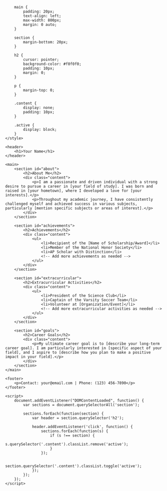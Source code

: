         main {
            padding: 20px;
            text-align: left;
            max-width: 800px;
            margin: 0 auto;
        }

        section {
            margin-bottom: 20px;
        }

        h2 {
            cursor: pointer;
            background-color: #f0f0f0;
            padding: 10px;
            margin: 0;
        }

        p {
            margin-top: 0;
        }

        .content {
            display: none;
            padding: 10px;
        }

        .active {
            display: block;
        }
    </style>
</head>
<body>

    <header>
        <h1>Your Name</h1>
    </header>

    <main>
        <section id="about">
            <h2>About Me</h2>
            <div class="content">
                <p>I am a passionate and driven individual with a strong desire to pursue a career in [your field of study]. I was born and raised in [your hometown], where I developed a love for [your interests].</p>
                <p>Throughout my academic journey, I have consistently challenged myself and achieved success in various subjects, particularly [mention specific subjects or areas of interest].</p>
            </div>
        </section>

        <section id="achievements">
            <h2>Achievements</h2>
            <div class="content">
                <ul>
                    <li>Recipient of the [Name of Scholarship/Award]</li>
                    <li>Member of the National Honor Society</li>
                    <li>AP Scholar with Distinction</li>
                    <!-- Add more achievements as needed -->
                </ul>
            </div>
        </section>

        <section id="extracurricular">
            <h2>Extracurricular Activities</h2>
            <div class="content">
                <ul>
                    <li>President of the Science Club</li>
                    <li>Captain of the Varsity Soccer Team</li>
                    <li>Volunteer at [Organization/Event]</li>
                    <!-- Add more extracurricular activities as needed -->
                </ul>
            </div>
        </section>

        <section id="goals">
            <h2>Career Goals</h2>
            <div class="content">
                <p>My ultimate career goal is to [describe your long-term career goal]. I am particularly interested in [specific aspect of your field], and I aspire to [describe how you plan to make a positive impact in your field].</p>
            </div>
        </section>
    </main>

    <footer>
        <p>Contact: your@email.com | Phone: (123) 456-7890</p>
    </footer>

    <script>
        document.addEventListener("DOMContentLoaded", function() {
            var sections = document.querySelectorAll('section');

            sections.forEach(function(section) {
                var header = section.querySelector('h2');

                header.addEventListener('click', function() {
                    sections.forEach(function(s) {
                        if (s !== section) {
                            s.querySelector('.content').classList.remove('active');
                        }
                    });

                    section.querySelector('.content').classList.toggle('active');
                });
            });
        });
    </script>

</body>
</html>
